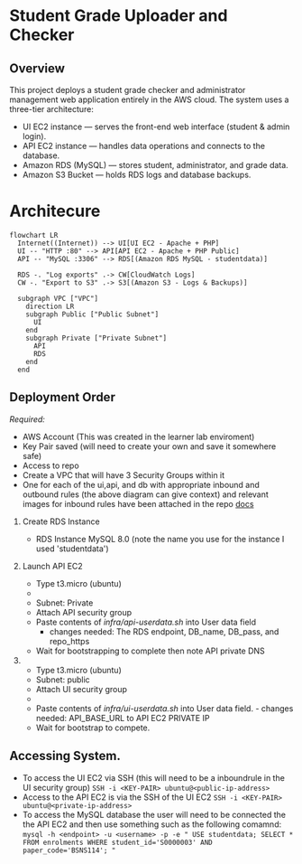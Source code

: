 # Student Grade Uploader and Checker
## Overview
This project deploys a student grade checker and administrator management web application entirely in the AWS cloud.
The system uses a three-tier architecture:
- UI EC2 instance — serves the front-end web interface (student & admin login).
- API EC2 instance — handles data operations and connects to the database.
- Amazon RDS (MySQL) — stores student, administrator, and grade data.
- Amazon S3 Bucket — holds RDS logs and database backups.

# Architecure 
```mermaid
flowchart LR
  Internet((Internet)) --> UI[UI EC2 - Apache + PHP]
  UI -- "HTTP :80" --> API[API EC2 - Apache + PHP Public]
  API -- "MySQL :3306" --> RDS[(Amazon RDS MySQL - studentdata)]

  RDS -. "Log exports" .-> CW[CloudWatch Logs]
  CW -. "Export to S3" .-> S3[(Amazon S3 - Logs & Backups)]

  subgraph VPC ["VPC"]
    direction LR
    subgraph Public ["Public Subnet"]
      UI
    end
    subgraph Private ["Private Subnet"]
      API
      RDS
    end
  end
```

## Deployment Order 
*Required:*
- AWS Account (This was created in the learner lab enviroment)
- Key Pair saved (will need to create your own and save it somewhere safe)
- Access to repo
- Create a VPC that will have 3 Security Groups within it
- One for each of the ui,api, and db with appropriate inbound and outbound rules (the above diagram can give context) and relevant images for inbound rules have been attached in the repo [docs](https://github.com/cash-cam/COSC349-A2/tree/main/docs)


1. Create RDS Instance 
	- RDS Instance MySQL 8.0 (note the name you use for the instance I used 'studentdata')
2. Launch API EC2
	- Type t3.micro (ubuntu)
	- 
	- Subnet: Private
	- Attach API security group
	- Paste contents of *infra/api-userdata.sh* into User data field
		- changes needed: The RDS endpoint, DB_name, DB_pass, and repo_https
	- Wait for bootstrapping to complete then note API private DNS

3. 
	- Type t3.micro (ubuntu)
	- Subnet: public
	- Attach UI security group
	- 
	- Paste contents of *infra/ui-userdata.sh* into User data field.
			- changes needed: API_BASE_URL to API EC2 PRIVATE IP
	- Wait for bootstrap to compete.

## Accessing System.
- To access the UI EC2 via SSH (this will need to be a inboundrule in the UI security group) `SSH -i <KEY-PAIR> ubuntu@<public-ip-address>`
- Access to the API EC2 is via the SSH of the UI EC2 `SSH -i <KEY-PAIR> ubuntu@<private-ip-address>`
- To access the MySQL database the user will need to be connected the the API EC2 and then use something such as the following comamnd: `mysql -h <endpoint> -u <username> -p -e "
  USE studentdata;
  SELECT * FROM enrolments WHERE student_id='S0000003' AND paper_code='BSNS114';
  " `





